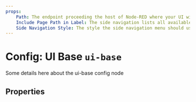 ```yaml
---
props:
    Path: The endpoint proceeding the host of Node-RED where your UI will be accessible
    Include Page Path in Label: The side navigation lists all available Pages for the Dashboard. By default, this will just show the page name, but this option allows you to also show the page's path.
    Side Navigation Style: The style the side navigation menu should use (default, fixed, icon, temporary, none)
---
```


<script setup>
</script>

# Config: UI Base `ui-base`

Some details here about the ui-base config node

## Properties

<PropsTable :hide-dynamic="true"/>
